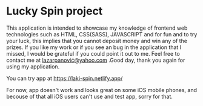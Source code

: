 # Lucky Spin project

This application is intended to showcase my knowledge of frontend web technologies such as HTML, CSS(SASS), JAVASCRIPT and for fun and to try your luck, this implies that you cannot deposit money and win any of the prizes. If you like my work or if you see an bug in the application that I missed, I would be grateful if you could point it out to me. Feel free to contact me at lazarpanović@yahoo.com .Good day, thank you again for using my application.

You can try app at https://laki-spin.netlify.app/

For now, app doesn't work and looks great on some iOS mobile phones, and becouse of that all iOS users can't use and test app, sorry for that.